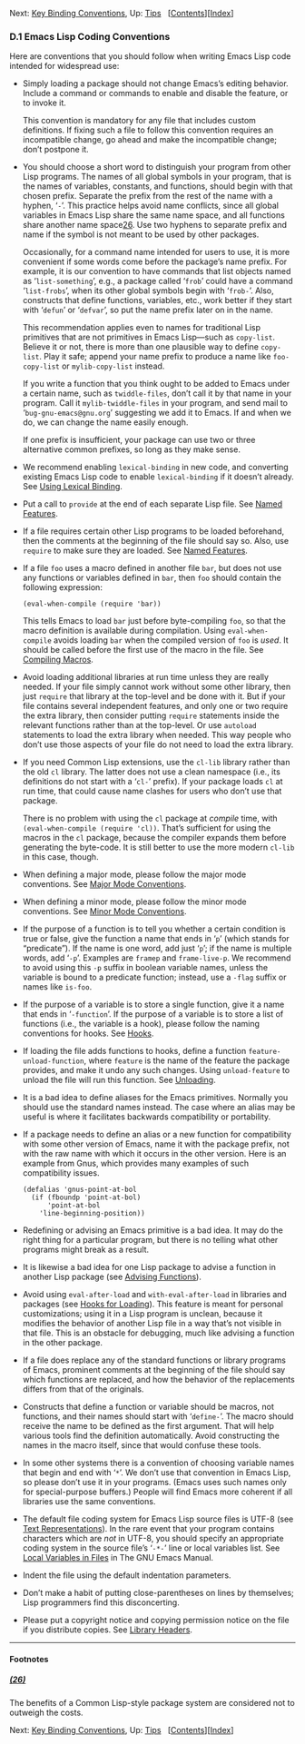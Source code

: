 <!-- This is the GNU Emacs Lisp Reference Manual
corresponding to Emacs version 27.2.

Copyright (C) 1990-1996, 1998-2021 Free Software Foundation,
Inc.

Permission is granted to copy, distribute and/or modify this document
under the terms of the GNU Free Documentation License, Version 1.3 or
any later version published by the Free Software Foundation; with the
Invariant Sections being "GNU General Public License," with the
Front-Cover Texts being "A GNU Manual," and with the Back-Cover
Texts as in (a) below.  A copy of the license is included in the
section entitled "GNU Free Documentation License."

(a) The FSF's Back-Cover Text is: "You have the freedom to copy and
modify this GNU manual.  Buying copies from the FSF supports it in
developing GNU and promoting software freedom." -->

<!-- Created by GNU Texinfo 6.7, http://www.gnu.org/software/texinfo/ -->

Next: [Key Binding Conventions](Key-Binding-Conventions.html), Up: [Tips](Tips.html)   \[[Contents](index.html#SEC_Contents "Table of contents")]\[[Index](Index.html "Index")]

### D.1 Emacs Lisp Coding Conventions

Here are conventions that you should follow when writing Emacs Lisp code intended for widespread use:

*   Simply loading a package should not change Emacs’s editing behavior. Include a command or commands to enable and disable the feature, or to invoke it.

    This convention is mandatory for any file that includes custom definitions. If fixing such a file to follow this convention requires an incompatible change, go ahead and make the incompatible change; don’t postpone it.

*   You should choose a short word to distinguish your program from other Lisp programs. The names of all global symbols in your program, that is the names of variables, constants, and functions, should begin with that chosen prefix. Separate the prefix from the rest of the name with a hyphen, ‘`-`’. This practice helps avoid name conflicts, since all global variables in Emacs Lisp share the same name space, and all functions share another name space[26](#FOOT26). Use two hyphens to separate prefix and name if the symbol is not meant to be used by other packages.

    Occasionally, for a command name intended for users to use, it is more convenient if some words come before the package’s name prefix. For example, it is our convention to have commands that list objects named as ‘`list-something`’, e.g., a package called ‘`frob`’ could have a command ‘`list-frobs`’, when its other global symbols begin with ‘`frob-`’. Also, constructs that define functions, variables, etc., work better if they start with ‘`defun`’ or ‘`defvar`’, so put the name prefix later on in the name.

    This recommendation applies even to names for traditional Lisp primitives that are not primitives in Emacs Lisp—such as `copy-list`. Believe it or not, there is more than one plausible way to define `copy-list`. Play it safe; append your name prefix to produce a name like `foo-copy-list` or `mylib-copy-list` instead.

    If you write a function that you think ought to be added to Emacs under a certain name, such as `twiddle-files`, don’t call it by that name in your program. Call it `mylib-twiddle-files` in your program, and send mail to ‘`bug-gnu-emacs@gnu.org`’ suggesting we add it to Emacs. If and when we do, we can change the name easily enough.

    If one prefix is insufficient, your package can use two or three alternative common prefixes, so long as they make sense.

*   We recommend enabling `lexical-binding` in new code, and converting existing Emacs Lisp code to enable `lexical-binding` if it doesn’t already. See [Using Lexical Binding](Using-Lexical-Binding.html).

*   Put a call to `provide` at the end of each separate Lisp file. See [Named Features](Named-Features.html).

*   If a file requires certain other Lisp programs to be loaded beforehand, then the comments at the beginning of the file should say so. Also, use `require` to make sure they are loaded. See [Named Features](Named-Features.html).

*   If a file `foo` uses a macro defined in another file `bar`, but does not use any functions or variables defined in `bar`, then `foo` should contain the following expression:

        (eval-when-compile (require 'bar))

    This tells Emacs to load `bar` just before byte-compiling `foo`, so that the macro definition is available during compilation. Using `eval-when-compile` avoids loading `bar` when the compiled version of `foo` is *used*. It should be called before the first use of the macro in the file. See [Compiling Macros](Compiling-Macros.html).

*   Avoid loading additional libraries at run time unless they are really needed. If your file simply cannot work without some other library, then just `require` that library at the top-level and be done with it. But if your file contains several independent features, and only one or two require the extra library, then consider putting `require` statements inside the relevant functions rather than at the top-level. Or use `autoload` statements to load the extra library when needed. This way people who don’t use those aspects of your file do not need to load the extra library.

*   If you need Common Lisp extensions, use the `cl-lib` library rather than the old `cl` library. The latter does not use a clean namespace (i.e., its definitions do not start with a ‘`cl-`’ prefix). If your package loads `cl` at run time, that could cause name clashes for users who don’t use that package.

    There is no problem with using the `cl` package at *compile* time, with `(eval-when-compile (require 'cl))`. That’s sufficient for using the macros in the `cl` package, because the compiler expands them before generating the byte-code. It is still better to use the more modern `cl-lib` in this case, though.

*   When defining a major mode, please follow the major mode conventions. See [Major Mode Conventions](Major-Mode-Conventions.html).

*   When defining a minor mode, please follow the minor mode conventions. See [Minor Mode Conventions](Minor-Mode-Conventions.html).

*   If the purpose of a function is to tell you whether a certain condition is true or false, give the function a name that ends in ‘`p`’ (which stands for “predicate”). If the name is one word, add just ‘`p`’; if the name is multiple words, add ‘`-p`’. Examples are `framep` and `frame-live-p`. We recommend to avoid using this `-p` suffix in boolean variable names, unless the variable is bound to a predicate function; instead, use a `-flag` suffix or names like `is-foo`.

*   If the purpose of a variable is to store a single function, give it a name that ends in ‘`-function`’. If the purpose of a variable is to store a list of functions (i.e., the variable is a hook), please follow the naming conventions for hooks. See [Hooks](Hooks.html).

*   If loading the file adds functions to hooks, define a function `feature-unload-function`, where `feature` is the name of the feature the package provides, and make it undo any such changes. Using `unload-feature` to unload the file will run this function. See [Unloading](Unloading.html).

*   It is a bad idea to define aliases for the Emacs primitives. Normally you should use the standard names instead. The case where an alias may be useful is where it facilitates backwards compatibility or portability.

*   If a package needs to define an alias or a new function for compatibility with some other version of Emacs, name it with the package prefix, not with the raw name with which it occurs in the other version. Here is an example from Gnus, which provides many examples of such compatibility issues.

        (defalias 'gnus-point-at-bol
          (if (fboundp 'point-at-bol)
              'point-at-bol
            'line-beginning-position))

*   Redefining or advising an Emacs primitive is a bad idea. It may do the right thing for a particular program, but there is no telling what other programs might break as a result.

*   It is likewise a bad idea for one Lisp package to advise a function in another Lisp package (see [Advising Functions](Advising-Functions.html)).

*   Avoid using `eval-after-load` and `with-eval-after-load` in libraries and packages (see [Hooks for Loading](Hooks-for-Loading.html)). This feature is meant for personal customizations; using it in a Lisp program is unclean, because it modifies the behavior of another Lisp file in a way that’s not visible in that file. This is an obstacle for debugging, much like advising a function in the other package.

*   If a file does replace any of the standard functions or library programs of Emacs, prominent comments at the beginning of the file should say which functions are replaced, and how the behavior of the replacements differs from that of the originals.

*   Constructs that define a function or variable should be macros, not functions, and their names should start with ‘`define-`’. The macro should receive the name to be defined as the first argument. That will help various tools find the definition automatically. Avoid constructing the names in the macro itself, since that would confuse these tools.

*   In some other systems there is a convention of choosing variable names that begin and end with ‘`*`’. We don’t use that convention in Emacs Lisp, so please don’t use it in your programs. (Emacs uses such names only for special-purpose buffers.) People will find Emacs more coherent if all libraries use the same conventions.

*   The default file coding system for Emacs Lisp source files is UTF-8 (see [Text Representations](Text-Representations.html)). In the rare event that your program contains characters which are *not* in UTF-8, you should specify an appropriate coding system in the source file’s ‘`-*-`’ line or local variables list. See [Local Variables in Files](https://www.gnu.org/software/emacs/manual/html_node/emacs/File-Variables.html#File-Variables) in The GNU Emacs Manual.

*   Indent the file using the default indentation parameters.

*   Don’t make a habit of putting close-parentheses on lines by themselves; Lisp programmers find this disconcerting.

*   Please put a copyright notice and copying permission notice on the file if you distribute copies. See [Library Headers](Library-Headers.html).

***

#### Footnotes

##### [(26)](#DOCF26)

The benefits of a Common Lisp-style package system are considered not to outweigh the costs.

Next: [Key Binding Conventions](Key-Binding-Conventions.html), Up: [Tips](Tips.html)   \[[Contents](index.html#SEC_Contents "Table of contents")]\[[Index](Index.html "Index")]
